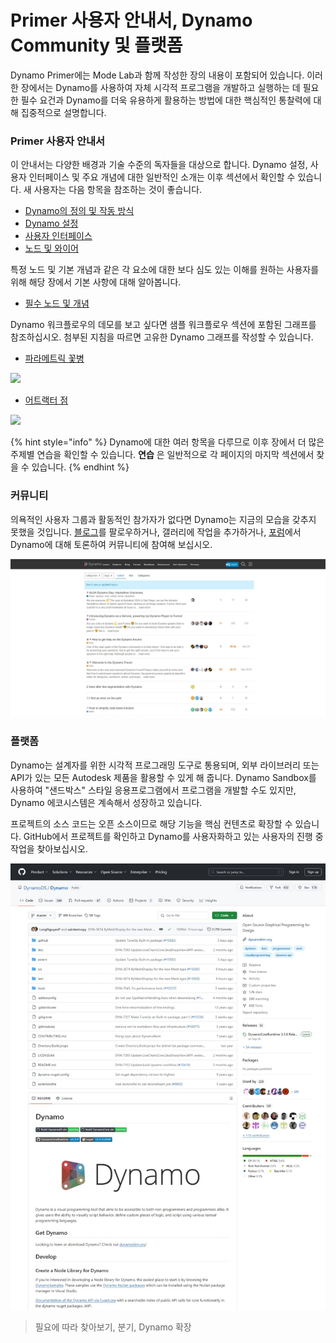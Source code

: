 # Primer 사용자 안내서, Dynamo Community 및 플랫폼

Dynamo Primer에는 Mode Lab과 함께 작성한 장의 내용이 포함되어 있습니다. 이러한 장에서는 Dynamo를 사용하여 자체 시각적 프로그램을 개발하고 실행하는 데 필요한 필수 요건과 Dynamo를 더욱 유용하게 활용하는 방법에 대한 핵심적인 통찰력에 대해 집중적으로 설명합니다.

### Primer 사용자 안내서

이 안내서는 다양한 배경과 기술 수준의 독자들을 대상으로 합니다. Dynamo 설정, 사용자 인터페이스 및 주요 개념에 대한 일반적인 소개는 이후 섹션에서 확인할 수 있습니다. 새 사용자는 다음 항목을 참조하는 것이 좋습니다.

* [Dynamo의 정의 및 작동 방식](1-what-is-dynamo.md)
* [Dynamo 설정](../2\_setup\_for\_dynamo/)
* [사용자 인터페이스](../3\_user\_interface/)
* [노드 및 와이어](../4\_nodes\_and\_wires/)

특정 노드 및 기본 개념과 같은 각 요소에 대한 보다 심도 있는 이해를 원하는 사용자를 위해 해당 장에서 기본 사항에 대해 알아봅니다.

* [필수 노드 및 개념](../5\_essential\_nodes\_and\_concepts/)

Dynamo 워크플로우의 데모를 보고 싶다면 샘플 워크플로우 섹션에 포함된 그래프를 참조하십시오. 첨부된 지침을 따르면 고유한 Dynamo 그래프를 작성할 수 있습니다.

* [파라메트릭 꽃병](../10\_sample\_workflow/10-1\_getting-started-workflows/1-parametric-vase.md)

![](images/1-2/vase1.gif)

* [어트랙터 점](../10\_sample\_workflow/10-1\_getting-started-workflows/2-attractor-points.md)

![](images/1-2/attractor1.gif)

{% hint style="info" %}
Dynamo에 대한 여러 항목을 다루므로 이후 장에서 더 많은 주제별 연습을 확인할 수 있습니다. **연습** 은 일반적으로 각 페이지의 마지막 섹션에서 찾을 수 있습니다.
{% endhint %}

### 커뮤니티

의욕적인 사용자 그룹과 활동적인 참가자가 없다면 Dynamo는 지금의 모습을 갖추지 못했을 것입니다. [블로그](http://dynamobim.org/blog/)를 팔로우하거나, 갤러리에 작업을 추가하거나, [포럼](https://forum.dynamobim.com)에서 Dynamo에 대해 토론하여 커뮤니티에 참여해 보십시오.

![포럼](images/1-2/02-Community.png)

### 플랫폼

Dynamo는 설계자를 위한 시각적 프로그래밍 도구로 통용되며, 외부 라이브러리 또는 API가 있는 모든 Autodesk 제품을 활용할 수 있게 해 줍니다. Dynamo Sandbox를 사용하여 "샌드박스" 스타일 응용프로그램에서 프로그램을 개발할 수도 있지만, Dynamo 에코시스템은 계속해서 성장하고 있습니다.

프로젝트의 소스 코드는 오픈 소스이므로 해당 기능을 핵심 컨텐츠로 확장할 수 있습니다. GitHub에서 프로젝트를 확인하고 Dynamo를 사용자화하고 있는 사용자의 진행 중 작업을 찾아보십시오.

![리포지토리](images/1-2/03-TheRepo.png)

> 필요에 따라 찾아보기, 분기, Dynamo 확장
